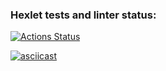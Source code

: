 ### Hexlet tests and linter status:
[![Actions Status](https://github.com/vareshka0101/frontend-project-44/actions/workflows/hexlet-check.yml/badge.svg)](https://github.com/vareshka0101/frontend-project-44/actions)

[![asciicast](https://asciinema.org/a/odURCygkQoTuCBld6QoGagQmP.svg)](https://asciinema.org/a/odURCygkQoTuCBld6QoGagQmP)

